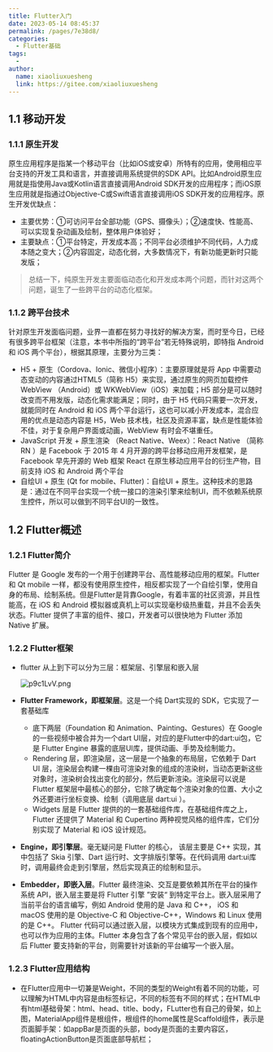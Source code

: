 ```yaml
---
title: Flutter入门
date: 2023-05-14 08:45:37
permalink: /pages/7e38d8/
categories:
  - Flutter基础
tags:
  - 
author: 
  name: xiaoliuxuesheng
  link: https://gitee.com/xiaoliuxuesheng
---
```


## 1.1 移动开发

### 1.1.1 原生开发

原生应用程序是指某一个移动平台（比如iOS或安卓）所特有的应用，使用相应平台支持的开发工具和语言，并直接调用系统提供的SDK API。比如Android原生应用就是指使用Java或Kotlin语言直接调用Android SDK开发的应用程序；而iOS原生应用就是指通过Objective-C或Swift语言直接调用iOS SDK开发的应用程序。原生开发优缺点：

- 主要优势：①可访问平台全部功能（GPS、摄像头）；②速度快、性能高、可以实现复杂动画及绘制，整体用户体验好；
- 主要缺点：①平台特定，开发成本高；不同平台必须维护不同代码，人力成本随之变大；②内容固定，动态化弱，大多数情况下，有新功能更新时只能发版；

> 总结一下，纯原生开发主要面临动态化和开发成本两个问题，而针对这两个问题，诞生了一些跨平台的动态化框架。

### 1.1.2 跨平台技术

针对原生开发面临问题，业界一直都在努力寻找好的解决方案，而时至今日，已经有很多跨平台框架（注意，本书中所指的“跨平台”若无特殊说明，即特指 Android 和 iOS 两个平台），根据其原理，主要分为三类：

- H5 + 原生（Cordova、Ionic、微信小程序）：主要原理就是将 App 中需要动态变动的内容通过HTML5（简称 H5）来实现，通过原生的网页加载控件WebView （Android）或 WKWebView（iOS）来加载；H5 部分是可以随时改变而不用发版，动态化需求能满足；同时，由于 H5 代码只需要一次开发，就能同时在 Android 和 iOS 两个平台运行，这也可以减小开发成本，混合应用的优点是动态内容是 H5，Web 技术栈，社区及资源丰富，缺点是性能体验不佳，对于复杂用户界面或动画，WebView 有时会不堪重任。
- JavaScript 开发 + 原生渲染 （React Native、Weex）：React Native （简称 RN ）是 Facebook 于 2015 年 4 月开源的跨平台移动应用开发框架，是 Facebook 早先开源的 Web 框架 React 在原生移动应用平台的衍生产物，目前支持 iOS 和 Android 两个平台
- 自绘UI + 原生 (Qt for mobile、Flutter)：自绘UI + 原生。这种技术的思路是：通过在不同平台实现一个统一接口的渲染引擎来绘制UI，而不依赖系统原生控件，所以可以做到不同平台UI的一致性。

## 1.2 Flutter概述

### 1.2.1 Flutter简介

Flutter 是 Google 发布的一个用于创建跨平台、高性能移动应用的框架。Flutter 和 Qt mobile 一样，都没有使用原生控件，相反都实现了一个自绘引擎，使用自身的布局、绘制系统。但是Flutter是背靠Google，有着丰富的社区资源，并且性能高，在 iOS 和 Android 模拟器或真机上可以实现毫秒级热重载，并且不会丢失状态。Flutter 提供了丰富的组件、接口，开发者可以很快地为 Flutter 添加 Native 扩展。

### 1.2.2 Flutter框架

- flutter 从上到下可以分为三层：框架层、引擎层和嵌入层

  <img src="https://s1.ax1x.com/2023/05/14/p9c1LvV.png" alt="p9c1LvV.png" border="0" />

- **Flutter Framework，即框架层**。这是一个纯 Dart实现的 SDK，它实现了一套基础库

  - 底下两层（Foundation 和 Animation、Painting、Gestures）在 Google 的一些视频中被合并为一个dart UI层，对应的是Flutter中的dart:ui包，它是 Flutter Engine 暴露的底层UI库，提供动画、手势及绘制能力。
  - Rendering 层，即渲染层，这一层是一个抽象的布局层，它依赖于 Dart UI 层，渲染层会构建一棵由可渲染对象的组成的渲染树，当动态更新这些对象时，渲染树会找出变化的部分，然后更新渲染。渲染层可以说是Flutter 框架层中最核心的部分，它除了确定每个渲染对象的位置、大小之外还要进行坐标变换、绘制（调用底层 dart:ui ）。
  - Widgets 层是 Flutter 提供的的一套基础组件库，在基础组件库之上，Flutter 还提供了 Material 和 Cupertino 两种视觉风格的组件库，它们分别实现了 Material 和 iOS 设计规范。

- **Engine，即引擎层**。毫无疑问是 Flutter 的核心， 该层主要是 C++ 实现，其中包括了 Skia 引擎、Dart 运行时、文字排版引擎等。在代码调用 dart:ui库时，调用最终会走到引擎层，然后实现真正的绘制和显示。

- **Embedder，即嵌入层**。Flutter 最终渲染、交互是要依赖其所在平台的操作系统 API，嵌入层主要是将 Flutter 引擎 ”安装“ 到特定平台上。嵌入层采用了当前平台的语言编写，例如 Android 使用的是 Java 和 C++， iOS 和 macOS 使用的是 Objective-C 和 Objective-C++，Windows 和 Linux 使用的是 C++。 Flutter 代码可以通过嵌入层，以模块方式集成到现有的应用中，也可以作为应用的主体。Flutter 本身包含了各个常见平台的嵌入层，假如以后 Flutter 要支持新的平台，则需要针对该新的平台编写一个嵌入层。

### 1.2.3 Flutter应用结构

- 在Flutter应用中一切兼是Weight，不同的类型的Weight有着不同的功能，可以理解为HTML中内容是由标签标记，不同的标签有不同的样式；在HTML中有html基础骨架：html、head、title、body，FLutter也有自己的骨架，如上图，MaterialApp组件是根组件，根组件的home属性是Scaffold组件，表示是页面脚手架：如appBar是页面的头部，body是页面的主要内容区，floatingActionButton是页面底部导航栏；
